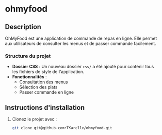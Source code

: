 # ohmyfood

## Description
OhMyFood est une application de commande de repas en ligne. Elle permet aux utilisateurs de consulter les menus et de passer commande facilement.

### Structure du projet

- **Dossier CSS** : Un nouveau dossier `css/` a été ajouté pour contenir tous les fichiers de style de l'application.
- **Fonctionnalités** :
  - Consultation des menus
  - Sélection des plats
  - Passer commande en ligne

## Instructions d'installation

1. Clonez le projet avec :
   ```bash
   git clone git@github.com:TKarelle/ohmyfood.git
